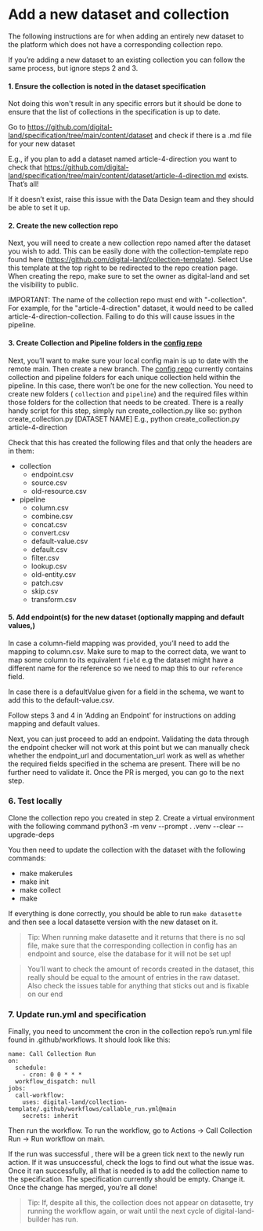 # Add a new dataset and collection

The following instructions are for when adding an entirely new dataset to the platform which does not have a corresponding collection repo.

If you’re adding a new dataset to an existing collection you can follow the same process, but ignore steps 2 and 3.

#### 1. Ensure the collection is noted in the dataset specification

Not doing this won't result in any specific errors but it should be done to ensure that the list of collections in the specification is up to date. 

Go to https://github.com/digital-land/specification/tree/main/content/dataset and check if there is a .md file for your new dataset 

E.g., if you plan to add a dataset named article-4-direction you want to check that https://github.com/digital-land/specification/tree/main/content/dataset/article-4-direction.md exists. That’s all!

If it doesn’t exist, raise this issue with the Data Design team and they should be able to set it up.

#### 2. Create the new collection repo 
Next, you will need to create a new collection repo named after the dataset you wish to add. This can be easily done with the collection-template repo found here (https://github.com/digital-land/collection-template).	Select Use this template at the top right to be redirected to the repo creation page. When creating the repo, make sure to set the owner as digital-land and set the visibility to public. 

 IMPORTANT: The name of the collection repo must end with "-collection". For example, for  the "article-4-direction" dataset, it would need to be called article-4-direction-collection. Failing to do this will cause issues in the pipeline.

#### 3. Create Collection and Pipeline folders in the [config repo](https://github.com/digital-land/config)

Next, you’ll want to make sure your local config main is up to date with the remote main. Then create a new branch. The [config repo](https://github.com/digital-land/config) currently contains collection and pipeline folders for each unique collection held within the pipeline. In this case, there won’t be one for the new collection.
You need to create new folders ( `collection` and `pipeline`) and the required files within those folders for the collection that needs to be created. There is a really handy script for this step, simply run create_collection.py like so: 
python create_collection.py [DATASET NAME] E.g., python create_collection.py article-4-direction

Check that this has created the following files and that only the headers are in them:
* collection
   * endpoint.csv
   * source.csv
   * old-resource.csv        
* pipeline	
  * column.csv  
  * combine.csv
  * concat.csv
  * convert.csv
  * default-value.csv
  * default.csv
  * filter.csv
  * lookup.csv
  * old-entity.csv
  * patch.csv
  * skip.csv
  * transform.csv



#### 5. Add endpoint(s) for the new dataset (optionally mapping and default values,)
In case a column-field mapping was provided, you’ll need to add the mapping to column.csv. Make sure to map to the correct data, we want to map some column to its equivalent `field` e.g the dataset might have a different name for the reference so we need to map this to our `reference` field.

In case there is a defaultValue given for a field in the schema, we want to add this to the default-value.csv.

Follow steps 3 and 4 in ‘Adding an Endpoint’ for instructions on adding mapping and default values.

Next, you can just proceed to add an endpoint. Validating the data through the endpoint checker will not work at this point but we can manually check whether the endpoint_url and documentation_url work as well as whether the required fields specified in the schema are present.   There will be no further need to validate it. Once the PR is merged, you can go to the next step.

### 6. Test locally

Clone the collection repo you created in step 2. Create a virtual environment with the following command
 python3 -m venv --prompt . .venv --clear --upgrade-deps

You then need to update the collection with the dataset with the following commands:
* make makerules
* make init
* make collect
* make


If everything is done correctly, you should be able to run `make datasette` and then see a local datasette version with the new dataset on it.

> Tip: When running make datasette and it returns that there is no sql file, make sure that the corresponding collection in config has an endpoint and source, else the database for it will not be set up!

 > You’ll want to check the amount of records created in the dataset, this really should be equal to the amount of entries in the raw dataset. Also check the issues table for anything that sticks out and is fixable on our end

### 7. Update run.yml and specification

Finally, you need to uncomment the cron in the collection repo’s run.yml file found in .github/workflows. It should look like this:
````
name: Call Collection Run
on:
  schedule:
    - cron: 0 0 * * *
  workflow_dispatch: null
jobs:
  call-workflow:
    uses: digital-land/collection-template/.github/workflows/callable_run.yml@main
    secrets: inherit
````
Then run the workflow. To run the workflow, go to Actions -> Call Collection Run -> Run workflow on main.


If the run was successful , there will be a green tick next to the newly run action. If it was unsuccessful, check the logs to find out what the issue was. 
Once it ran successfully, all that is needed is to add the collection name to the specification. The specification currently should be empty. Change it. Once the change has merged, you’re all done!

> Tip: If, despite all this, the collection does not appear on datasette, try running the workflow again, or wait until the next cycle of digital-land-builder has run.
